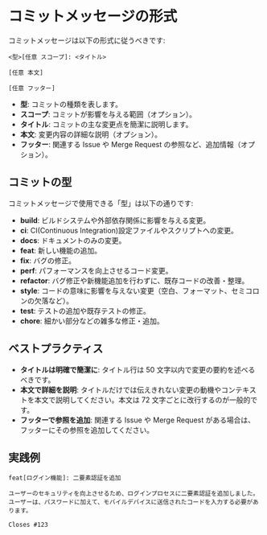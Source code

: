 # コミットメッセージの形式

コミットメッセージは以下の形式に従うべきです:

```
<型>[任意 スコープ]: <タイトル>

[任意 本文]

[任意 フッター]
```

- **型**: コミットの種類を表します。
- **スコープ**: コミットが影響を与える範囲（オプション）。
- **タイトル**: コミットの主な変更点を簡潔に説明します。
- **本文**: 変更内容の詳細な説明（オプション）。
- **フッター**: 関連する Issue や Merge Request の参照など、追加情報（オプション）。

## コミットの型

コミットメッセージで使用できる「型」は以下の通りです:

- **build**: ビルドシステムや外部依存関係に影響を与える変更。
- **ci**: CI(Continuous Integration)設定ファイルやスクリプトへの変更。
- **docs**: ドキュメントのみの変更。
- **feat**: 新しい機能の追加。
- **fix**: バグの修正。
- **perf**: パフォーマンスを向上させるコード変更。
- **refactor**: バグ修正や新機能追加を行わずに、既存コードの改善・整理。
- **style**: コードの意味に影響を与えない変更（空白、フォーマット、セミコロンの欠落など）。
- **test**: テストの追加や既存テストの修正。
- **chore**: 細かい部分などの雑多な修正・追加。

## ベストプラクティス

- **タイトルは明確で簡潔に**: タイトル行は 50 文字以内で変更の要約を述べるべきです。
- **本文で詳細を説明**: タイトルだけでは伝えきれない変更の動機やコンテキストを本文で説明してください。本文は 72 文字ごとに改行するのが一般的です。
- **フッターで参照を追加**: 関連する Issue や Merge Request がある場合は、フッターにその参照を追加してください。

## 実践例

```
feat[ログイン機能]: 二要素認証を追加

ユーザーのセキュリティを向上させるため、ログインプロセスに二要素認証を追加しました。ユーザーは、パスワードに加えて、モバイルデバイスに送信されたコードを入力する必要があります。

Closes #123
```
